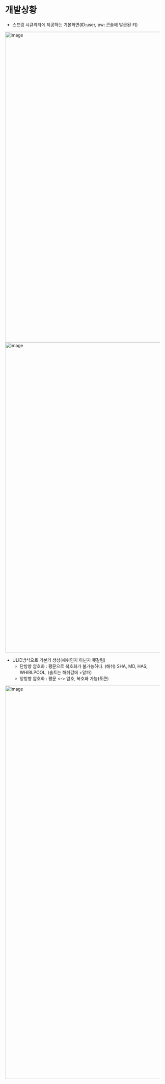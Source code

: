 # 개발상황

- 스프링 시큐리티에 제공하는 기본화면(ID:user, pw: 콘솔에 발급된 키)
  
<img width="1010" alt="image" src="https://github.com/user-attachments/assets/7468fa39-7be3-449e-bb50-6756675bb708">
<img width="1010" alt="image" src="https://github.com/user-attachments/assets/b16da22d-9905-4ae3-aa00-cda4f6e47d51">

- ULID방식으로 기본키 생성(해쉬인지 아닌지 헷갈림)
    * 단방향 암호화 : 평문으로 복호화가 불가능하다. (해쉬) SHA, MD, HAS, WHIRLPOOL, (솔트는 해쉬값에 +알파)
    * 양방향 암호화 : 평문 <-> 암호, 복호화 가능(토큰)
      
<img width="1280" alt="image" src="https://github.com/user-attachments/assets/e96ae8e8-078f-4b55-a561-ae5704de38d3">

